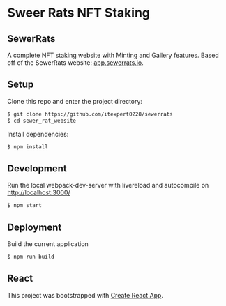 # Sweer Rats NFT Staking
## SewerRats

A complete NFT staking website with Minting and Gallery features. Based off of the SewerRats website: [app.sewerrats.io](https://app.sewerrats.io/).

## Setup
Clone this repo and enter the project directory:

```sh
$ git clone https://github.com/itexpert0228/sewerrats
$ cd sewer_rat_website
```
Install dependencies:
```sh
$ npm install
```

## Development
Run the local webpack-dev-server with livereload and autocompile on [http://localhost:3000/](http://localhost:3000/)
```sh
$ npm start
```
## Deployment
Build the current application
```sh
$ npm run build
```

## React
This project was bootstrapped with [Create React App](https://github.com/facebook/create-react-app).
